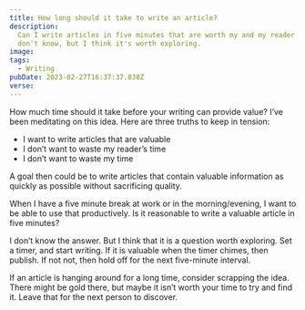 ```yaml
---
title: How long should it take to write an article?
description:
  Can I write articles in five minutes that are worth my and my reader's time? I
  don't know, but I think it's worth exploring.
image:
tags:
  - Writing
pubDate: 2023-02-27T16:37:37.838Z
verse:
---
```


How much time should it take before your writing can provide value? I’ve been
meditating on this idea. Here are three truths to keep in tension:

- I want to write articles that are valuable
- I don’t want to waste my reader’s time
- I don’t want to waste my time

A goal then could be to write articles that contain valuable information as
quickly as possible without sacrificing quality.

When I have a five minute break at work or in the morning/evening, I want to be
able to use that productively. Is it reasonable to write a valuable article in
five minutes?

I don’t know the answer. But I think that it is a question worth exploring. Set
a timer, and start writing. If it is valuable when the timer chimes, then
publish. If not not, then hold off for the next five-minute interval.

If an article is hanging around for a long time, consider scrapping the idea.
There might be gold there, but maybe it isn’t worth your time to try and find
it. Leave that for the next person to discover.
